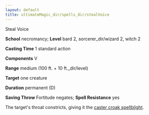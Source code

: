 ```yaml
---
layout: default
title: ultimateMagic_dir/spells_dir/stealVoice
---
```

Steal Voice

**School** necromancy; **Level** bard 2, sorcerer_dir/wizard 2, witch 2

**Casting Time** 1 standard action

**Components** V

**Range** medium (100 ft. + 10 ft._dir/level)

**Target** one creature

**Duration** permanent (D)

**Saving Throw** Fortitude negates; **Spell Resistance** yes

The target's throat constricts, giving it the [caster croak spellblight](../../magic_dir/spellblights#_caster-croak).

